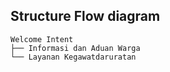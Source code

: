 ## Structure Flow diagram

```
Welcome Intent
├── Informasi dan Aduan Warga
└── Layanan Kegawatdaruratan

```